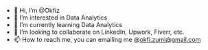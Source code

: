 - 👋 Hi, I’m @Okfiz
- 👀 I’m interested in Data Analytics
- 🌱 I’m currently learning Data Analytics
- 💞️ I’m looking to collaborate on LinkedIn, Upwork, Fiverr, etc.
- 📫 How to reach me, you can emailing me @okfi.zumi@gmail.com

<!---
Okfiz/Okfiz is a ✨ special ✨ repository because its `README.md` (this file) appears on your GitHub profile.
You can click the Preview link to take a look at your changes.
--->
